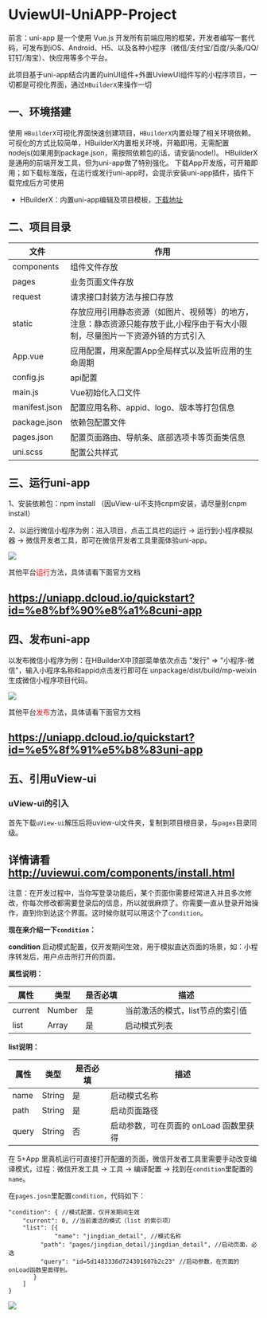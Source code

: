 # UviewUI-UniAPP-Project
前言：uni-app 是一个使用 Vue.js 开发所有前端应用的框架，开发者编写一套代码，可发布到iOS、Android、H5、以及各种小程序（微信/支付宝/百度/头条/QQ/钉钉/淘宝）、快应用等多个平台。

此项目基于uni-app结合内置的uinUI组件+外置UviewUI组件写的小程序项目，一切都是可视化界面，通过`HBuilderX`来操作一切

## 一、环境搭建
使用 `HBuilderX`可视化界面快速创建项目，`HBuilderX`内置处理了相关环境依赖。
可视化的方式比较简单，HBuilderX内置相关环境，开箱即用，无需配置nodejs(如果用到package.json，需按照依赖包的话，请安装node!)。
HBuilderX是通用的前端开发工具，但为uni-app做了特别强化。
下载App开发版，可开箱即用；如下载标准版，在运行或发行uni-app时，会提示安装uni-app插件，插件下载完成后方可使用

- HBuilderX：内置uni-app编辑及项目模板，[下载地址](https://www.dcloud.io/hbuilderx.html)

## 二、项目目录

文件 | 作用
---|---
components|组件文件存放
pages|业务页面文件存放
request|请求接口封装方法与接口存放
static|存放应用引用静态资源（如图片、视频等）的地方，注意：静态资源只能存放于此,小程序由于有大小限制，尽量图片一下资源外链的方式引入
App.vue |应用配置，用来配置App全局样式以及监听应用的生命周期
config.js |api配置
main.js|Vue初始化入口文件
manifest.json |配置应用名称、appid、logo、版本等打包信息
package.json|依赖包配置文件
pages.json |配置页面路由、导航条、底部选项卡等页面类信息
uni.scss|配置公共样式

## 三、运行uni-app

1、安装依赖包：npm install （因uView-ui不支持cnpm安装，请尽量别cnpm install）

2、以运行微信小程序为例：进入项目，点击工具栏的运行 -> 运行到小程序模拟器 -> 微信开发者工具，即可在微信开发者工具里面体验uni-app。

![](https://img-cdn-qiniu.dcloud.net.cn/uniapp/doc/uni20190222-3.png)

其他平台<span style="color:red;">运行</span>方法，具体请看下面官方文档

##  https://uniapp.dcloud.io/quickstart?id=%e8%bf%90%e8%a1%8cuni-app

## 四、发布uni-app
以发布微信小程序为例：在HBuilderX中顶部菜单依次点击 "发行" => "小程序-微信"，输入小程序名称和appid点击发行即可在 unpackage/dist/build/mp-weixin 生成微信小程序项目代码。
 
![](https://img-cdn-qiniu.dcloud.net.cn/uniapp/doc/uni20190222-6.png)

其他平台<span style="color:red;">发布</span>方法，具体请看下面官方文档

##  https://uniapp.dcloud.io/quickstart?id=%e5%8f%91%e5%b8%83uni-app


## 五、引用uView-ui

### uView-ui的引入

 首先下载`uView-ui`解压后将uview-ui文件夹，复制到项目根目录，与`pages`目录同级。


## 详情请看 http://uviewui.com/components/install.html

 
注意：在开发过程中，当你写登录功能后，某个页面你需要经常进入并且多次修改，你每次修改都需要登录后的信息，所以就很麻烦了。你需要一直从登录开始操作，直到你到达这个界面。这时候你就可以用这个了`condition`。

**现在来介绍一下`condition`：**

**condition** 启动模式配置，仅开发期间生效，用于模拟直达页面的场景，如：小程序转发后，用户点击所打开的页面。

**属性说明：**

属性|	类型|	是否必填|	描述
---|---|---|---
current|Number|是|当前激活的模式，list节点的索引值
list|Array|是|启动模式列表

**list说明：**



属性|	类型|	是否必填|	描述
---|---|---|---
name|	String|	是|	启动模式名称
path|	String|是|	启动页面路径
query|	String|	否|	启动参数，可在页面的 onLoad 函数里获得

 在 5+App 里真机运行可直接打开配置的页面，微信开发者工具里需要手动改变编译模式，过程：微信开发工具 -> 工具 -> 编译配置 -> 找到在`condition`里配置的`name`。

 在`pages.josn`里配置`condition`，代码如下：

```
"condition": { //模式配置，仅开发期间生效
    "current": 0, //当前激活的模式（list 的索引项）
    "list": [{
             "name": "jingdian_detail", //模式名称
	     "path": "pages/jingdian_detail/jingdian_detail", //启动页面，必选
	     "query": "id=5d1483336d724301607b2c23" //启动参数，在页面的onLoad函数里面得到。
	   }
    ]
}
```

![](https://user-gold-cdn.xitu.io/2019/9/23/16d5ec340f91df47?w=979&h=453&f=png&s=284310)


